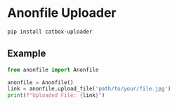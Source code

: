 # Anonfile Uploader 

```bash
pip install catbox-uploader
```


## Example
```python
from anonfile import Anonfile

anonfile = Anonfile()
link = anonfile.upload_file('path/to/your/file.jpg')
print(f"Uploaded File: {link}")
```
